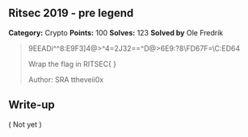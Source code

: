 ## Ritsec 2019 - pre legend

**Category:** Crypto
**Points:** 100
**Solves:** 123
**Solved by** Ole Fredrik

>9EEADi^^8:E9F3]4@>^4=2J32==^D@>6E9:?8\FD67F=\C:ED64
>
>Wrap the flag in RITSEC{ }
>
>Author: SRA ttheveii0x

## Write-up

( Not yet )